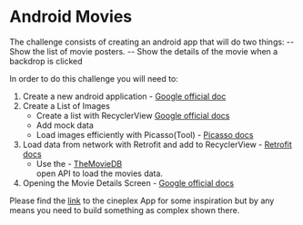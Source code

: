 # Android Movies
The challenge consists of creating an android app that will do two things:
-- Show the list of movie posters.
-- Show the details of the movie when a backdrop is clicked

In order to do this challenge you will need to:
1. Create a new android application - [Google official doc](https://developer.android.com/training/basics/firstapp/)
2. Create a List of Images
    - Create a list with RecyclerView [Google official docs](https://developer.android.com/guide/topics/ui/layout/recyclerview)
    - Add mock data 
    - Load images efficiently with Picasso(Tool) - [Picasso docs](https://square.github.io/retrofit/)
 3. Load data from network with Retrofit and add to RecyclerView - [Retrofit docs](https://square.github.io/retrofit/)
    - Use the - [TheMovieDB](https://www.themoviedb.org/documentation/api?language=en-US) 		
 open API to load the movies data.
4. Opening the Movie Details Screen - [Google official docs](https://developer.android.com/training/basics/firstapp/starting-activity)

Please find the [link](https://play.google.com/store/apps/details?id=com.fivemobile.cineplex&hl=en_CA) to the cineplex App for some inspiration but by any means you need to build something as complex shown there.
